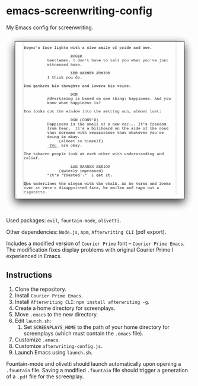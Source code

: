 # emacs-screenwriting-config

My Emacs config for screenwriting.

![screenshot](screenshots/1.png)

Used packages: ``evil``, ``fountain-mode``, ``olivetti``.

Other dependencies: ``Node.js``, ``npm``, ``Afterwriting CLI`` (pdf export).

Includes a modified version of ``Courier Prime`` font – ``Courier Prime Emacs``. The modification fixes display problems with original Courier Prime I experienced in Emacs.

## Instructions
1. Clone the repository.
2. Install ``Courier Prime Emacs``.
3. Install ``Afterwriting CLI``: ``npm install afterwriting -g``.
4. Create a home directory for screenplays.
5. Move ``.emacs`` to the new directory.
6. Edit ``launch.sh``:
    1. Set ``SCREENPLAYS_HOME`` to the path of your home directory for screenplays (which must contain the ``.emacs`` file).
7. Customize ``.emacs``.
8. Customize ``afterwriting-config.js``.
9. Launch Emacs using ``launch.sh``.

Fountain-mode and olivetti should launch automatically upon opening a ``.fountain`` file. Saving a modified ``.fountain`` file should trigger a generation of a ``.pdf`` file for the screenplay.